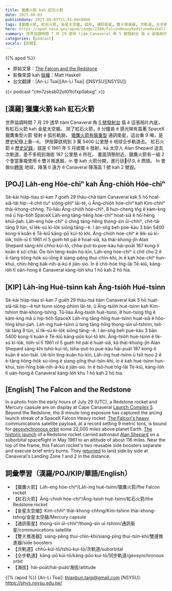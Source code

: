 ```yaml
---
title: 獵鷹火箭 kah 紅石火箭
date: 2023-08-03
publishdate: 2023-08-03T11:45:00+0800
tags: [獵鷹火箭, 紅石火箭, 金星太空艙, 弧形, 通訊衛星, 雙爿推進器, 次軌道, 仝步軌道, 海拔]
hero: https://apod.nasa.gov/apod/image/2308/FalconHeavyRedstoneHaskell1024.jpeg
summary: 世界協調時間 7 月 29 透早 tiàm Canaveral 角 5 號發射台 翕 ê 這張相片內底，有紅石火箭 kah 金星太空艙。
categories: [podcast]
vocals: [阿錕]
---
```


{{% apod %}}

- 原始文章：[The Falcon and the Redstone](https://apod.nasa.gov/apod/ap230803.html)
- 影像來源 kah [版權][copyright]：Matt Haskell
- 台文翻譯：[An-Li Tsai][An-Li Tsai] ([NSYSU][NSYSU])

{{< podcast "clm7zsksb02ot01tcfxp0abxg" >}}

## [漢羅] 獵鷹火箭 kah 紅石火箭
世界協調時間 7 月 29 透早 tiàm Canaveral 角 [5 號發射台][Launch Complex 5] 翕 ê 這張相片內底，有紅石火箭 kah 金星太空艙。
除了紅石火箭，8 分鐘長 ê 感光嘛有翕著 SpaceX 獵鷹重型火箭 發射 ê 弧形軌跡。
[獵鷹火箭有裝重型][The Falcon's heavy] 通訊衛星，這台重 9 噸，是歷史紀錄上重--ê。
伊按算欲飛到 3 萬 5400 公里懸 ê 地球仝步軌道去。
紅石火箭 ê [歷史記錄][The historic launch]，就是 tī 1961 年 5 月彼擺 ê 發射，kā 太空人 Alan Shepard 送去 次軌道，差不多飛到海拔 187 公里懸 ê 所在。
畫面頂懸附近，獵鷹火箭有一組 2 个會當重複使用 ê 雙爿推進器，in 會 kah 火箭分開，進行目𥍉仔久 ê 燃燒。
In 會做伙[轉來][returned] 地球，降落 tī 遠方 ê Canaveral 降落區 1 號 kah 2 號遐。

## [POJ] La̍h-eng Hóe-chìⁿ kah Âng-chio̍h Hóe-chìⁿ
Sè-kài hia̍p-tiau sî-kan 7 goe̍h 29 thàu-chá tiàm Canaveral kak 5 hō hoat-siā-tâi hip--ê chit tiuⁿ siòng-phìⁿ lāi-té, ū Âng-chio̍h hóe-chìⁿ kah Kim-chhiⁿ thài-khong-chhng.
Tû-liáu Âng-chio̍h hóe-chìⁿ, 8 hun-cheng tn̂g ê kám-kng mā ū hip-tio̍h SpaceX La̍h-eng tāng-hêng hóe-chìⁿ hoat-siā ê hô͘-hêng khúi-jiah.
La̍h-eng hóe-chìⁿ ū chng tāng-hêng thong-sìn ūi-chhiⁿ, chit-tâi tāng 9 tùn, sī le̍k-sú kì-lo̍k siōng tāng--ê.
I àn-sǹg beh poe-kàu 3 bān 5400 kong-lí koân ê Tē-kiû kāng-pō͘ kúi-tō khì.
Âng-chio̍h hóe-chìⁿ ê le̍k-sú kì-lo̍k, tio̍h-sī tī 1961 nî 5 goe̍h hit pái ê hoat-siā, kā thài-khong-jîn Alan Shepard sàng-khì chhù-kúi-tō, chha-put-to poe-kàu hái-poa̍t 187 kong-lí koân ê só͘-chāi.
Ōe-bīn téng-koân hù-kīn, La̍h-eng hóe-chìⁿ ū chi̍t cho͘ 2 ê ē-tàng tiông-ho̍k sú-iōng ê siang-pêng thui-chìn-khì, in ē kah hóe-chìⁿ hun-khui, chìn-hêng ba̍k-nih-á-kú ê jiân-sio.
In ē chò-hóe tńg-lâi Tē-kiû, kàng-lo̍h tī oán-hong ê Canaveral kàng-lo̍h khu 1 hō kah 2 hō hia.

## [KIP] La̍h-ing Hué-tsìnn kah Âng-tsio̍h Hué-tsìnn
Sè-kài hia̍p-tiau sî-kan 7 gue̍h 29 thàu-tsá tiàm Canaveral kak 5 hō huat-siā-tâi hip--ê tsit tiunn siòng-phìnn lāi-té, ū Âng-tsio̍h hué-tsìnn kah Kim-tshinn thài-khong-tshng.
Tû-liáu Âng-tsio̍h hué-tsìnn, 8 hun-tsing tn̂g ê kám-kng mā ū hip-tio̍h SpaceX La̍h-ing tāng-hîng hué-tsìnn huat-siā ê hôo-hîng khuí-jiah.
La̍h-ing hué-tsìnn ū tsng tāng-hîng thong-sìn uī-tshinn, tsit-tâi tāng 9 tùn, sī li̍k-sú kì-lo̍k siōng tāng--ê.
I àn-sǹg beh pue-kàu 3 bān 5400 kong-lí kuân ê Tē-kiû kāng-pōo kuí-tō khì.
Âng-tsio̍h hué-tsìnn ê li̍k-sú kì-lo̍k, tio̍h-sī tī 1961 nî 5 gue̍h hit pái ê huat-siā, kā thài-khong-jîn Alan Shepard sàng-khì tshù-kuí-tō, tsha-put-to pue-kàu hái-pua̍t 187 kong-lí kuân ê sóo-tsāi.
Uē-bīn tíng-kuân hù-kīn, La̍h-ing hué-tsìnn ū tsi̍t tsoo 2 ê ē-tàng tiông-ho̍k sú-iōng ê siang-pîng thui-tsìn-khì, in ē kah hué-tsìnn hun-khui, tsìn-hîng ba̍k-nih-á-kú ê jiân-sio.
In ē tsò-hué tńg-lâi Tē-kiû, kàng-lo̍h tī uán-hong ê Canaveral kàng-lo̍h khu 1 hō kah 2 hō hia.

## [English] The Falcon and the Redstone
In a photo from the early hours of July 29 (UTC), a Redstone rocket and Mercury capsule are on display at Cape Canaveral [Launch Complex 5][Launch Complex 5].
Beyond the Redstone, the 8 minute long exposure has captured the arcing launch streak of a SpaceX Falcon Heavy rocket.
[The Falcon's heavy][The Falcon's heavy] communications satellite payload, at a record setting 9 metric tons, is bound for [geosynchronous orbit][geosynchronous orbit] some 22,000 miles above planet Earth.
[The historic launch][The historic launch] of a Redstone rocket carried astronaut [Alan Shepard][Alan Shepard] on a suborbital spaceflight in May 1961 to an altitude of about 116 miles.
Near the top of the frame, this Falcon rocket's two reusable side boosters separate and execute brief entry burns.
They [returned][returned] to land side by side at Canaveral's Landing Zone 1 and 2 in the distance.

## 詞彙學習（漢羅/POJ/KIP/華語/English）
- 【獵鷹火箭】La̍h-eng hóe-chìⁿ/La̍h-ing hué-tsìnn/獵鷹火箭/fhe Falcon rocket
- 【紅石火箭】Âng-chioh hóe-chìⁿ/Âng-tsioh hué-tsìnn/紅石火箭/the Redstone rocket
- 【金星太空艙】Kim-chhiⁿ thài-khong-chhng/Kim-tshinn thài-khong-tshng/金星太空艙/Mercury capsule
- 【通訊衛星】thong-sìn ūi-chhiⁿ/thong-sìn uī-tshinn/通訊衛星/communications satellite
- 【雙爿推進器】siang-pêng thui-chìn-khì/siang-pîng thui-tsìn-khì/雙邊推進器/side boosters
- 【次軌道】chhù-kúi-tō/tshù-kuí-tō/次軌道/suborbital
- 【仝步軌道】kāng-pō͘ kúi-tō/kāng-pōo kuí-tō/同步軌道/geosynchronous orbit
- 【海拔】hái-poa̍t/hái-pua̍t/海拔/altitude

{{% /apod %}}
[An-Li Tsai]: thianbun.taigi@gmail.com
[NSYSU]: https://phys.nsysu.edu.tw/

[copyright]: https://apod.nasa.gov/apod/fap/lib/about_apod.html#srapply
[License]: https://creativecommons.org/licenses/by/2.0/

[Launch Complex 5]:https://en.wikipedia.org/wiki/Cape_Canaveral_Launch_Complex_5
[The Falcon's heavy]:https://spaceflightnow.com/2023/07/29/falcon-heavy-launches-heaviest-commercial-communications-satellite-yet/
[geosynchronous orbit]:https://solarsystem.nasa.gov/basics/chapter5-1/
[The historic launch]:https://apod.nasa.gov/apod/ap210507.html
[Alan Shepard]:https://www.nasa.gov/image-feature/60-years-ago-alan-shepard-becomes-the-first-american-in-space
[returned]:https://apod.nasa.gov/apod/ap180113.html
